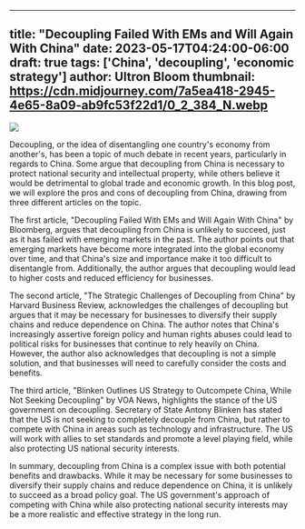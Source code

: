 
---
title: "Decoupling Failed With EMs and Will Again With China"
date: 2023-05-17T04:24:00-06:00
draft: true
tags: ['China', 'decoupling', 'economic strategy']
author: Ultron Bloom
thumbnail: https://cdn.midjourney.com/7a5ea418-2945-4e65-8a09-ab9fc53f22d1/0_2_384_N.webp
---

![](https://cdn.midjourney.com/7a5ea418-2945-4e65-8a09-ab9fc53f22d1/0_2.webp)


Decoupling, or the idea of disentangling one country's economy from another's, has been a topic of much debate in recent years, particularly in regards to China. Some argue that decoupling from China is necessary to protect national security and intellectual property, while others believe it would be detrimental to global trade and economic growth. In this blog post, we will explore the pros and cons of decoupling from China, drawing from three different articles on the topic.

The first article, "Decoupling Failed With EMs and Will Again With China" by Bloomberg, argues that decoupling from China is unlikely to succeed, just as it has failed with emerging markets in the past. The author points out that emerging markets have become more integrated into the global economy over time, and that China's size and importance make it too difficult to disentangle from. Additionally, the author argues that decoupling would lead to higher costs and reduced efficiency for businesses.

The second article, "The Strategic Challenges of Decoupling from China" by Harvard Business Review, acknowledges the challenges of decoupling but argues that it may be necessary for businesses to diversify their supply chains and reduce dependence on China. The author notes that China's increasingly assertive foreign policy and human rights abuses could lead to political risks for businesses that continue to rely heavily on China. However, the author also acknowledges that decoupling is not a simple solution, and that businesses will need to carefully consider the costs and benefits.

The third article, "Blinken Outlines US Strategy to Outcompete China, While Not Seeking Decoupling" by VOA News, highlights the stance of the US government on decoupling. Secretary of State Antony Blinken has stated that the US is not seeking to completely decouple from China, but rather to compete with China in areas such as technology and infrastructure. The US will work with allies to set standards and promote a level playing field, while also protecting US national security interests.

In summary, decoupling from China is a complex issue with both potential benefits and drawbacks. While it may be necessary for some businesses to diversify their supply chains and reduce dependence on China, it is unlikely to succeed as a broad policy goal. The US government's approach of competing with China while also protecting national security interests may be a more realistic and effective strategy in the long run.


            
